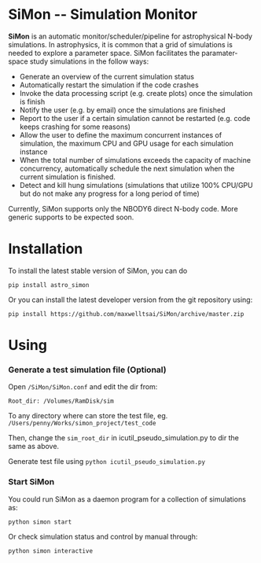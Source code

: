 # SiMon -- Simulation Monitor

**SiMon** is an automatic monitor/scheduler/pipeline for astrophysical N-body simulations. In astrophysics, it is common that a grid of simulations is needed to explore a parameter space. SiMon facilitates the paramater-space study simulations in the follow ways:

* Generate an overview of the current simulation status
* Automatically restart the simulation if the code crashes
* Invoke the data processing script (e.g. create plots) once the simulation is finish
* Notify the user (e.g. by email) once the simulations are finished
* Report to the user if a certain simulation cannot be restarted (e.g. code keeps crashing for some reasons)
* Allow the user to define the maximum concurrent instances of simulation, the maximum CPU and GPU usage for each simulation instance
* When the total number of simulations exceeds the capacity of machine concurrency, automatically schedule the next simulation when the current simulation is finished.
* Detect and kill hung simulations (simulations that utilize 100% CPU/GPU but do not make any progress for a long period of time)

Currently, SiMon supports only the NBODY6 direct N-body code. More generic supports to be expected soon.

# Installation

To install the latest stable version of SiMon, you can do

    pip install astro_simon
    
Or you can install the latest developer version from the git repository using:

    pip install https://github.com/maxwelltsai/SiMon/archive/master.zip
    
# Using

### Generate a test simulation file (Optional)

Open `/SiMon/SiMon.conf` and edit the dir from: 

    Root_dir: /Volumes/RamDisk/sim
    
To any directory where can store the test file, eg. `/Users/penny/Works/simon_project/test_code`

Then, change the `sim_root_dir` in icutil_pseudo_simulation.py to dir the same as above.

Generate test file using `python icutil_pseudo_simulation.py`

### Start SiMon

You could run SiMon as a daemon program for a collection of simulations as:

    python simon start
    
Or check simulation status and control by manual through:

    python simon interactive

